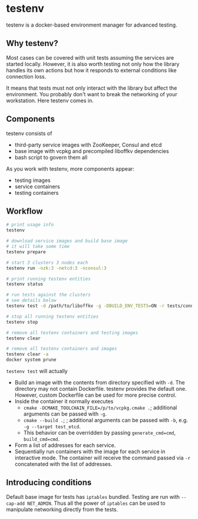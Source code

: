 testenv
=======

testenv is a docker-based environment manager for advanced testing.

## Why testenv?

Most cases can be covered with unit tests assuming the services are started locally. However, it is also worth testing not only how the library handles its own actions but how it responds to external conditions like connection loss.

It means that tests must not only interact with the library but affect the environment. You probably don't want to break the networking of your workstation. Here testenv comes in.

## Components

testenv consists of

- third-party service images with ZooKeeper, Consul and etcd
- base image with vcpkg and precompiled liboffkv dependencies
- bash script to govern them all

As you work with testenv, more components appear:

- testing images
- service containers
- testing containers

## Workflow

```sh
# print usage info
testenv 

# download service images and build base image
# it will take some time
testenv prepare 

# start 3 clusters 3 nodes each
testenv run -nzk:3 -netcd:3 -nconsul:3

# print running testenv entities
testenv status

# run tests against the clusters
# see details below
testenv test -d /path/to/liboffkv -g -DBUILD_ENV_TESTS=ON -r tests/conn_test

# stop all running testenv entities
testenv stop

# remove all testenv containers and testing images
testenv clear

# remove all testenv containers and images
testenv clear -a
docker system prune
```

`testenv test` will actually

- Build an image with the contents from directory specified with `-d`. The directory may not contain Dockerfile. testenv provides the default one. However, custom Dockerfile can be used for more precise control.
- Inside the container it normally executes
  - `cmake -DCMAKE_TOOLCHAIN_FILE=/p/to/vcpkg.cmake .`; additional arguments can be passed with `-g`.
  - `cmake --build .`; ; additional arguments can be passed with `-b`, e.g. `-g --target test_etcd`.
  - This behavior can be overridden by passing `generate_cmd=cmd`, `build_cmd=cmd`.
- Form a list of addresses for each service.
- Sequentially run containers with the image for each service in interactive mode. The container will receive the command passed via `-r` concatenated with the list of addresses.

## Introducing conditions

Default base image for tests has `iptables` bundled. Testing are run with `--cap-add NET_ADMIN`. Thus all the power of `iptables` can be used to manipulate networking directly from the tests.
